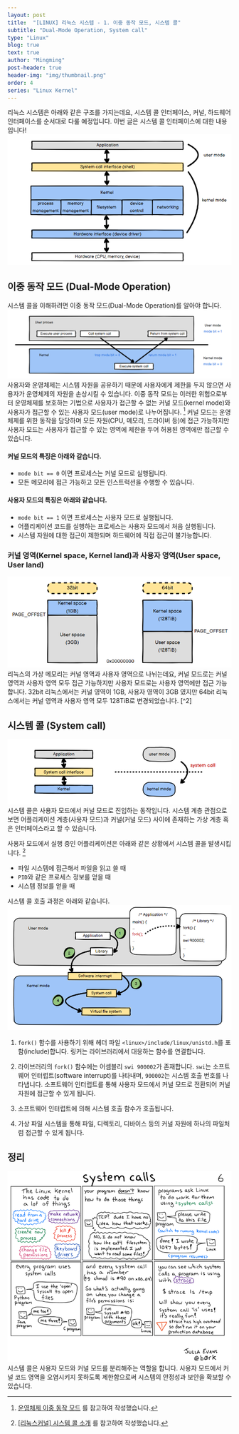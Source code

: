 ```yaml
---
layout: post
title:  "[LINUX] 리눅스 시스템 - 1. 이중 동작 모드, 시스템 콜"
subtitle: "Dual-Mode Operation, System call"
type: "Linux"
blog: true
text: true
author: "Mingming"
post-header: true
header-img: "img/thumbnail.png"
order: 4
series: "Linux Kernel"
---
```


리눅스 시스템은 아래와 같은 구조를 가지는데요, 시스템 콜 인터페이스, 커널, 하드웨어 인터페이스를 순서대로 다룰 예정입니다. 이번 글은 시스템 콜 인터페이스에 대한 내용입니다!
<img src="img/linux_system.png" alt="linux system" style="zoom:80%;" />

## 이중 동작 모드 (Dual-Mode Operation)
시스템 콜을 이해하려면 이중 동작 모드(Dual-Mode Operation)를 알아야 합니다. 
![dual mode](img/dual_mode.png)
사용자와 운영체제는 시스템 자원을 공유하기 때문에 사용자에게 제한을 두지 않으면 사용자가 운영체제의 자원을 손상시킬 수 있습니다. 이중 동작 모드는 이러한 위험으로부터 운영체제를 보호하는 기법으로 사용자가 접근할 수 없는 커널 모드(kernel mode)와 사용자가 접근할 수 있는 사용자 모드(user mode)로 나누어집니다. [^1] 커널 모드는 운영체제를 위한 동작을 담당하며 모든 자원(CPU, 메모리, 드라이버 등)에 접근 가능하지만 사용자 모드는 사용자가 접근할 수 있는 영역에 제한을 두어 허용된 영역에만 접근할 수 있습니다.

#### 커널 모드의 특징은 아래와 같습니다.
- `mode bit == 0` 이면 프로세스는 커널 모드로 실행됩니다.
- 모든 메모리에 접근 가능하고 모든 인스트럭션을 수행할 수 있습니다.

#### 사용자 모드의 특징은 아래와 같습니다.
- `mode bit == 1` 이면 프로세스는 사용자 모드로 실행됩니다.
- 어플리케이션 코드를 실행하는 프로세스는 사용자 모드에서 처음 실행됩니다.
- 시스템 자원에 대한 접근이 제한되며 하드웨어에 직접 접근이 불가능합니다.

### 커널 영역(Kernel space, Kernel land)과 사용자 영역(User space, User land)
<img src="img/space.png" alt="dual space" style="zoom:80%;" />
리눅스의 가상 메모리는 커널 영역과 사용자 영역으로 나뉘는데요, 커널 모드로는 커널 영역과 사용자 영역 모두 접근 가능하지만 사용자 모드로는 사용자 영역에만 접근 가능합니다. 32bit 리눅스에서는 커널 영역이 1GB, 사용자 영역이 3GB 였지만 64bit 리눅스에서는 커널 영역과 사용자 영역 모두 128TiB로 변경되었습니다. [^2] 

## 시스템 콜 (System call)
<img src="img/syscall.png" alt="syscall" style="zoom:80%;" />
시스템 콜은 사용자 모드에서 커널 모드로 진입하는 동작입니다. 시스템 계층 관점으로 보면 어플리케이션 계층(사용자 모드)과 커널(커널 모드) 사이에 존재하는 가상 계층 혹은 인터페이스라고 할 수 있습니다.

사용자 모드에서 실행 중인 어플리케이션은 아래와 같은 상황에서 시스템 콜을 발생시킵니다. [^3]
- 파일 시스템에 접근해서 파일을 읽고 쓸 때
- `PID`와 같은 프로세스 정보를 얻을 때
- 시스템 정보를 얻을 때

시스템 콜 호출 과정은 아래와 같습니다.
<img src="img/syscall2.png" alt="syscall" style="zoom:80%;" />
1. `fork()` 함수를 사용하기 위해 헤더 파일 `<linux>/include/linux/unistd.h`를 포함(include)합니다. 링커는 라이브러리에서 대응하는 함수를 연결합니다.

2. 라이브러리의 `fork()` 함수에는 어셈블리 `swi 900002`가 존재합니다. `swi`는 소프트웨어 인터럽트(software interrupt)를 나타내며, `900002`는 시스템 호출 번호를 나타냅니다. 소프트웨어 인터럽트를 통해 사용자 모드에서 커널 모드로 전환되어 커널 자원에 접근할 수 있게 됩니다.

3. 소프트웨어 인터럽트에 의해 시스템 호출 함수가 호출됩니다.

4. 가상 파일 시스템을 통해 파일, 디렉토리, 디바이스 등의 커널 자원에 하나의 파일처럼 접근할 수 있게 됩니다.

## 정리
![syscalls drawing](img/syscalls_drawing.png)
시스템 콜은 사용자 모드와 커널 모드를 분리해주는 역할을 합니다. 사용자 모드에서 커널 코드 영역을 오염시키지 못하도록 제한함으로써 시스템의 안정성과 보안을 확보할 수 있습니다.

[^1]: [운영체제 이중 동작 모드](https://neos518.tistory.com/115) 를 참고하여 작성했습니다.
[^2]: [Memory Management](https://sungju.github.io/kernel/internals/memory_management) 를 참고하여 작성했습니다.
[^3]: [[리눅스커널] 시스템 콜 소개](http://rousalome.egloos.com/9985629) 를 참고하여 작성했습니다.